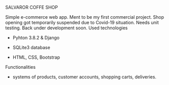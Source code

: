 SALVAROR COFFE SHOP

Simple e-commerce web app. Ment to be my first commercial project. Shop opening got temporarily suspended due to Covid-19 situation. Needs unit testing. Back under development soon.
Used technologies

- Pyhton 3.8.2 & Django

- SQLite3 database

- HTML, CSS, Bootstrap



Functionalities

- systems of products, customer accounts, shopping carts, deliveries.
